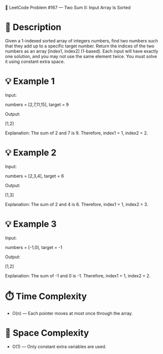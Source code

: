 🧩 LeetCode Problem #167 — Two Sum II: Input Array Is Sorted
# 📘 Description
Given a 1-indexed sorted array of integers numbers, find two numbers such that they add up to a specific target number.
Return the indices of the two numbers as an array [index1, index2] (1-based).
Each input will have exactly one solution, and you may not use the same element twice.
You must solve it using constant extra space.

# 💡 Example 1

Input:

numbers = [2,7,11,15], target = 9


Output:

[1,2]


Explanation:
The sum of 2 and 7 is 9. Therefore, index1 = 1, index2 = 2.

# 💡 Example 2

Input:

numbers = [2,3,4], target = 6


Output:

[1,3]


Explanation:
The sum of 2 and 4 is 6. Therefore, index1 = 1, index2 = 3.

# 💡 Example 3

Input:

numbers = [-1,0], target = -1


Output:

[1,2]


Explanation:
The sum of -1 and 0 is -1. Therefore, index1 = 1, index2 = 2.

# ⏱️ Time Complexity

- O(n) — Each pointer moves at most once through the array.

# 💾 Space Complexity

- O(1) — Only constant extra variables are used.